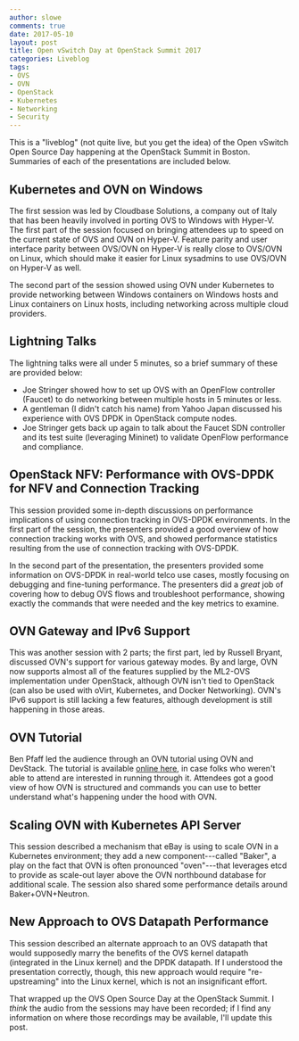 ```yaml
---
author: slowe
comments: true
date: 2017-05-10
layout: post
title: Open vSwitch Day at OpenStack Summit 2017
categories: Liveblog
tags:
- OVS
- OVN
- OpenStack
- Kubernetes
- Networking
- Security
---
```


This is a "liveblog" (not quite live, but you get the idea) of the Open vSwitch Open Source Day happening at the OpenStack Summit in Boston. Summaries of each of the presentations are included below.

## Kubernetes and OVN on Windows

The first session was led by Cloudbase Solutions, a company out of Italy that has been heavily involved in porting OVS to Windows with Hyper-V. The first part of the session focused on bringing attendees up to speed on the current state of OVS and OVN on Hyper-V. Feature parity and user interface parity between OVS/OVN on Hyper-V is really close to OVS/OVN on Linux, which should make it easier for Linux sysadmins to use OVS/OVN on Hyper-V as well.

The second part of the session showed using OVN under Kubernetes to provide networking between Windows containers on Windows hosts and Linux containers on Linux hosts, including networking across multiple cloud providers.

## Lightning Talks

The lightning talks were all under 5 minutes, so a brief summary of these are provided below:

* Joe Stringer showed how to set up OVS with an OpenFlow controller (Faucet) to do networking between multiple hosts in 5 minutes or less.
* A gentleman (I didn't catch his name) from Yahoo Japan discussed his experience with OVS DPDK in OpenStack compute nodes.
* Joe Stringer gets back up again to talk about the Faucet SDN controller and its test suite (leveraging Mininet) to validate OpenFlow performance and compliance.

## OpenStack NFV: Performance with OVS-DPDK for NFV and Connection Tracking

This session provided some in-depth discussions on performance implications of using connection tracking in OVS-DPDK environments. In the first part of the session, the presenters provided a good overview of how connection tracking works with OVS, and showed performance statistics resulting from the use of connection tracking with OVS-DPDK. 

In the second part of the presentation, the presenters provided some information on OVS-DPDK in real-world telco use cases, mostly focusing on debugging and fine-tuning performance. The presenters did a _great_ job of covering how to debug OVS flows and troubleshoot performance, showing exactly the commands that were needed and the key metrics to examine.

## OVN Gateway and IPv6 Support

This was another session with 2 parts; the first part, led by Russell Bryant, discussed OVN's support for various gateway modes. By and large, OVN now supports almost all of the features supplied by the ML2-OVS implementation under OpenStack, although OVN isn't tied to OpenStack (can also be used with oVirt, Kubernetes, and Docker Networking). OVN's IPv6 support is still lacking a few features, although development is still happening in those areas.

## OVN Tutorial

Ben Pfaff led the audience through an OVN tutorial using OVN and DevStack. The tutorial is available [online here][link-1], in case folks who weren't able to attend are interested in running through it. Attendees got a good view of how OVN is structured and commands you can use to better understand what's happening under the hood with OVN.

## Scaling OVN with Kubernetes API Server

This session described a mechanism that eBay is using to scale OVN in a Kubernetes environment; they add a new component---called "Baker", a play on the fact that OVN is often pronounced "oven"---that leverages etcd to provide as scale-out layer above the OVN northbound database for additional scale. The session also shared some performance details around Baker+OVN+Neutron.

## New Approach to OVS Datapath Performance

This session described an alternate approach to an OVS datapath that would supposedly marry the benefits of the OVS kernel datapath (integrated in the Linux kernel) and the DPDK datapath. If I understood the presentation correctly, though, this new approach would require "re-upstreaming" into the Linux kernel, which is not an insignificant effort.

That wrapped up the OVS Open Source Day at the OpenStack Summit. I _think_ the audio from the sessions may have been recorded; if I find any information on where those recordings may be available, I'll update this post.



[link-1]: http://docs.openvswitch.org/en/latest/tutorials/ovn-openstack/

